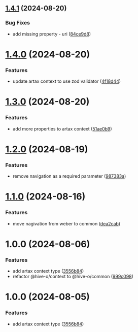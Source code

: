 ## [1.4.1](https://github.com/hive-o/artax-common/compare/artax-common-v1.4.0...artax-common-v1.4.1) (2024-08-20)


### Bug Fixes

* add missing property - uri ([84ce9d8](https://github.com/hive-o/artax-common/commit/84ce9d82563b6f34210cdcd144d4b58318579549))

# [1.4.0](https://github.com/hive-o/artax-common/compare/artax-common-v1.3.0...artax-common-v1.4.0) (2024-08-20)


### Features

* update artax context to use zod validator ([4f18d44](https://github.com/hive-o/artax-common/commit/4f18d446ed883b97dc503b23fbd8ebbee81d5d95))

# [1.3.0](https://github.com/hive-o/artax-common/compare/artax-common-v1.2.0...artax-common-v1.3.0) (2024-08-20)


### Features

* add more properties to artax context ([51ae0b9](https://github.com/hive-o/artax-common/commit/51ae0b97f77220158f882ca49d346dfe611fe82a))

# [1.2.0](https://github.com/hive-o/artax-common/compare/artax-common-v1.1.0...artax-common-v1.2.0) (2024-08-19)


### Features

* remove navigation as a required parameter ([987383a](https://github.com/hive-o/artax-common/commit/987383a435b2041af0c163d8fc88f3a623cd41e6))

# [1.1.0](https://github.com/hive-o/artax-common/compare/artax-common-v1.0.0...artax-common-v1.1.0) (2024-08-16)


### Features

* move nagivation from weber to common ([dea2cab](https://github.com/hive-o/artax-common/commit/dea2cabea730a775c2969e06b44fa69329989310))

# 1.0.0 (2024-08-06)


### Features

* add artax context type ([3556b84](https://github.com/hive-o/artax-common/commit/3556b84805ec2f6758266d0baa7ee430c1d9eab5))
* refactor @hive-o/context to @hive-o/common ([999c098](https://github.com/hive-o/artax-common/commit/999c098456fc4cb7b6d6a3047423866434a292f1))

# 1.0.0 (2024-08-05)


### Features

* add artax context type ([3556b84](https://github.com/hive-o/artax-context/commit/3556b84805ec2f6758266d0baa7ee430c1d9eab5))
